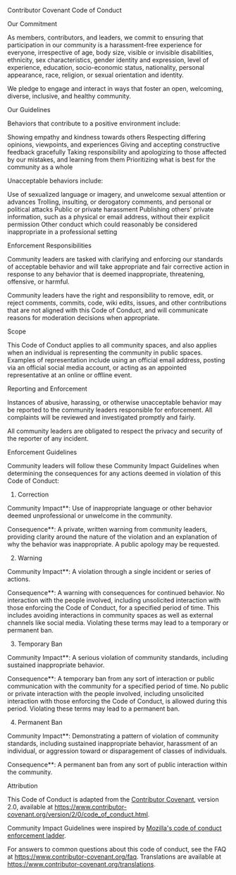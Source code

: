 Contributor Covenant Code of Conduct

Our Commitment

As members, contributors, and leaders, we commit to ensuring that participation in our community is a harassment-free experience for everyone, irrespective of age, body size, visible or invisible disabilities, ethnicity, sex characteristics, gender identity and expression, level of experience, education, socio-economic status, nationality, personal appearance, race, religion, or sexual orientation and identity.

We pledge to engage and interact in ways that foster an open, welcoming, diverse, inclusive, and healthy community.

Our Guidelines

Behaviors that contribute to a positive environment include:

Showing empathy and kindness towards others
Respecting differing opinions, viewpoints, and experiences
Giving and accepting constructive feedback gracefully
Taking responsibility and apologizing to those affected by our mistakes, and learning from them
Prioritizing what is best for the community as a whole

Unacceptable behaviors include:

Use of sexualized language or imagery, and unwelcome sexual attention or advances
Trolling, insulting, or derogatory comments, and personal or political attacks
Public or private harassment
Publishing others' private information, such as a physical or email address, without their explicit permission
Other conduct which could reasonably be considered inappropriate in a professional setting

Enforcement Responsibilities

Community leaders are tasked with clarifying and enforcing our standards of acceptable behavior and will take appropriate and fair corrective action in response to any behavior that is deemed inappropriate, threatening, offensive, or harmful.

Community leaders have the right and responsibility to remove, edit, or reject comments, commits, code, wiki edits, issues, and other contributions that are not aligned with this Code of Conduct, and will communicate reasons for moderation decisions when appropriate.

Scope

This Code of Conduct applies to all community spaces, and also applies when an individual is representing the community in public spaces. Examples of representation include using an official email address, posting via an official social media account, or acting as an appointed representative at an online or offline event.

Reporting and Enforcement

Instances of abusive, harassing, or otherwise unacceptable behavior may be reported to the community leaders responsible for enforcement. All complaints will be reviewed and investigated promptly and fairly.

All community leaders are obligated to respect the privacy and security of the reporter of any incident.

Enforcement Guidelines

Community leaders will follow these Community Impact Guidelines when determining the consequences for any actions deemed in violation of this Code of Conduct:

1. Correction

Community Impact**: Use of inappropriate language or other behavior deemed unprofessional or unwelcome in the community.

Consequence**: A private, written warning from community leaders, providing clarity around the nature of the violation and an explanation of why the behavior was inappropriate. A public apology may be requested.

2. Warning

Community Impact**: A violation through a single incident or series of actions.

Consequence**: A warning with consequences for continued behavior. No interaction with the people involved, including unsolicited interaction with those enforcing the Code of Conduct, for a specified period of time. This includes avoiding interactions in community spaces as well as external channels like social media. Violating these terms may lead to a temporary or permanent ban.

3. Temporary Ban

Community Impact**: A serious violation of community standards, including sustained inappropriate behavior.

Consequence**: A temporary ban from any sort of interaction or public communication with the community for a specified period of time. No public or private interaction with the people involved, including unsolicited interaction with those enforcing the Code of Conduct, is allowed during this period. Violating these terms may lead to a permanent ban.

4. Permanent Ban

Community Impact**: Demonstrating a pattern of violation of community standards, including sustained inappropriate behavior, harassment of an individual, or aggression toward or disparagement of classes of individuals.

Consequence**: A permanent ban from any sort of public interaction within the community.

Attribution

This Code of Conduct is adapted from the [Contributor Covenant][homepage], version 2.0, available at https://www.contributor-covenant.org/version/2/0/code_of_conduct.html.

Community Impact Guidelines were inspired by [Mozilla's code of conduct enforcement ladder](https://github.com/mozilla/diversity).

[homepage]: https://www.contributor-covenant.org

For answers to common questions about this code of conduct, see the FAQ at https://www.contributor-covenant.org/faq. Translations are available at https://www.contributor-covenant.org/translations.
